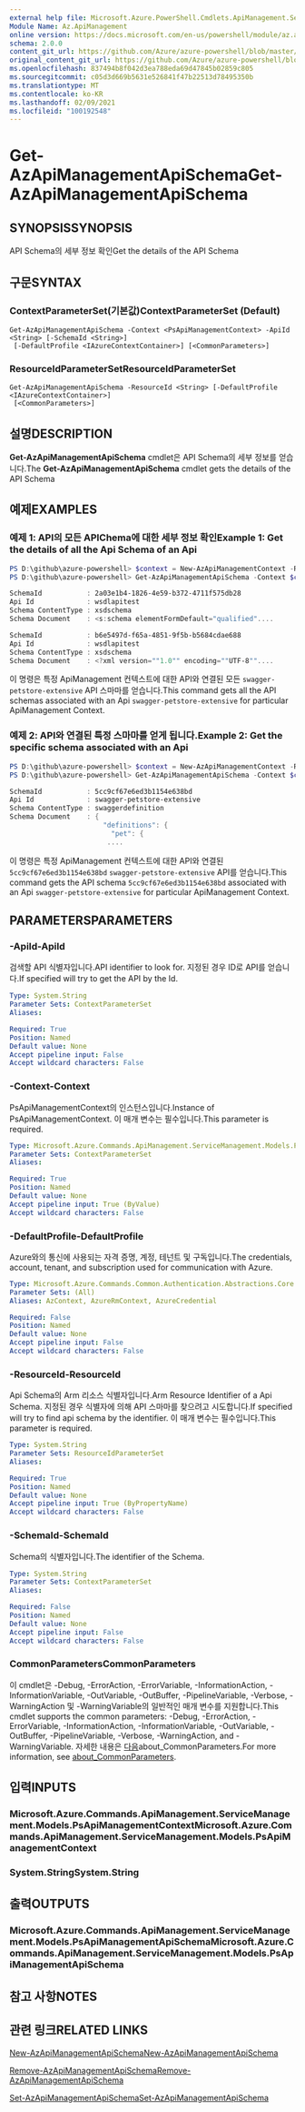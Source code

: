 ```yaml
---
external help file: Microsoft.Azure.PowerShell.Cmdlets.ApiManagement.ServiceManagement.dll-Help.xml
Module Name: Az.ApiManagement
online version: https://docs.microsoft.com/en-us/powershell/module/az.apimanagement/get-azapimanagementapischema
schema: 2.0.0
content_git_url: https://github.com/Azure/azure-powershell/blob/master/src/ApiManagement/ApiManagement/help/Get-AzApiManagementApiSchema.md
original_content_git_url: https://github.com/Azure/azure-powershell/blob/master/src/ApiManagement/ApiManagement/help/Get-AzApiManagementApiSchema.md
ms.openlocfilehash: 837494b8f042d3ea788eda69d47845b02859c805
ms.sourcegitcommit: c05d3d669b5631e526841f47b22513d78495350b
ms.translationtype: MT
ms.contentlocale: ko-KR
ms.lasthandoff: 02/09/2021
ms.locfileid: "100192548"
---
```

# <span data-ttu-id="5abcf-101">Get-AzApiManagementApiSchema</span><span class="sxs-lookup"><span data-stu-id="5abcf-101">Get-AzApiManagementApiSchema</span></span>

## <span data-ttu-id="5abcf-102">SYNOPSIS</span><span class="sxs-lookup"><span data-stu-id="5abcf-102">SYNOPSIS</span></span>
<span data-ttu-id="5abcf-103">API Schema의 세부 정보 확인</span><span class="sxs-lookup"><span data-stu-id="5abcf-103">Get the details of the API Schema</span></span>

## <span data-ttu-id="5abcf-104">구문</span><span class="sxs-lookup"><span data-stu-id="5abcf-104">SYNTAX</span></span>

### <span data-ttu-id="5abcf-105">ContextParameterSet(기본값)</span><span class="sxs-lookup"><span data-stu-id="5abcf-105">ContextParameterSet (Default)</span></span>
```
Get-AzApiManagementApiSchema -Context <PsApiManagementContext> -ApiId <String> [-SchemaId <String>]
 [-DefaultProfile <IAzureContextContainer>] [<CommonParameters>]
```

### <span data-ttu-id="5abcf-106">ResourceIdParameterSet</span><span class="sxs-lookup"><span data-stu-id="5abcf-106">ResourceIdParameterSet</span></span>
```
Get-AzApiManagementApiSchema -ResourceId <String> [-DefaultProfile <IAzureContextContainer>]
 [<CommonParameters>]
```

## <span data-ttu-id="5abcf-107">설명</span><span class="sxs-lookup"><span data-stu-id="5abcf-107">DESCRIPTION</span></span>
<span data-ttu-id="5abcf-108">**Get-AzApiManagementApiSchema** cmdlet은 API Schema의 세부 정보를 얻습니다.</span><span class="sxs-lookup"><span data-stu-id="5abcf-108">The **Get-AzApiManagementApiSchema** cmdlet gets the details of the API Schema</span></span>

## <span data-ttu-id="5abcf-109">예제</span><span class="sxs-lookup"><span data-stu-id="5abcf-109">EXAMPLES</span></span>

### <span data-ttu-id="5abcf-110">예제 1: API의 모든 APIChema에 대한 세부 정보 확인</span><span class="sxs-lookup"><span data-stu-id="5abcf-110">Example 1: Get the details of all the Api Schema of an Api</span></span>
```powershell
PS D:\github\azure-powershell> $context = New-AzApiManagementContext -ResourceId /subscriptions/subid/resourceGroups/resourceGroupName/providers/Microsoft.ApiManagement/service/sdktestapim4163
PS D:\github\azure-powershell> Get-AzApiManagementApiSchema -Context $context -ApiId wsdlapitest

SchemaId           : 2a03e1b4-1826-4e59-b372-4711f575db28
Api Id             : wsdlapitest
Schema ContentType : xsdschema
Schema Document    : <s:schema elementFormDefault="qualified"....

SchemaId           : b6e5497d-f65a-4851-9f5b-b5684cdae688
Api Id             : wsdlapitest
Schema ContentType : xsdschema
Schema Document    : <?xml version=""1.0"" encoding=""UTF-8""....
```

<span data-ttu-id="5abcf-111">이 명령은 특정 ApiManagement 컨텍스트에 대한 API와 연결된 모든 `swagger-petstore-extensive` API 스마마를 얻습니다.</span><span class="sxs-lookup"><span data-stu-id="5abcf-111">This command gets all the API schemas associated with an Api `swagger-petstore-extensive` for particular ApiManagement Context.</span></span>

### <span data-ttu-id="5abcf-112">예제 2: API와 연결된 특정 스마마를 얻게 됩니다.</span><span class="sxs-lookup"><span data-stu-id="5abcf-112">Example 2: Get the specific schema associated with an Api</span></span>
```powershell
PS D:\github\azure-powershell> $context = New-AzApiManagementContext -ResourceId /subscriptions/subid/resourceGroups/resourceGroupName/providers/Microsoft.ApiManagement/service/sdktestapim4163
PS D:\github\azure-powershell> Get-AzApiManagementApiSchema -Context $context -ApiId swagger-petstore-extensive -SchemaId 5cc9cf67e6ed3b1154e638bd

SchemaId           : 5cc9cf67e6ed3b1154e638bd
Api Id             : swagger-petstore-extensive
Schema ContentType : swaggerdefinition
Schema Document    : {
                       "definitions": {
                         "pet": {
                        ....
```

<span data-ttu-id="5abcf-113">이 명령은 특정 ApiManagement 컨텍스트에 대한 API와 연결된 `5cc9cf67e6ed3b1154e638bd` `swagger-petstore-extensive` API를 얻습니다.</span><span class="sxs-lookup"><span data-stu-id="5abcf-113">This command gets the API schema `5cc9cf67e6ed3b1154e638bd` associated with an Api `swagger-petstore-extensive` for particular ApiManagement Context.</span></span>

## <span data-ttu-id="5abcf-114">PARAMETERS</span><span class="sxs-lookup"><span data-stu-id="5abcf-114">PARAMETERS</span></span>

### <span data-ttu-id="5abcf-115">-ApiId</span><span class="sxs-lookup"><span data-stu-id="5abcf-115">-ApiId</span></span>
<span data-ttu-id="5abcf-116">검색할 API 식별자입니다.</span><span class="sxs-lookup"><span data-stu-id="5abcf-116">API identifier to look for.</span></span>
<span data-ttu-id="5abcf-117">지정된 경우 ID로 API를 얻습니다.</span><span class="sxs-lookup"><span data-stu-id="5abcf-117">If specified will try to get the API by the Id.</span></span>

```yaml
Type: System.String
Parameter Sets: ContextParameterSet
Aliases:

Required: True
Position: Named
Default value: None
Accept pipeline input: False
Accept wildcard characters: False
```

### <span data-ttu-id="5abcf-118">-Context</span><span class="sxs-lookup"><span data-stu-id="5abcf-118">-Context</span></span>
<span data-ttu-id="5abcf-119">PsApiManagementContext의 인스턴스입니다.</span><span class="sxs-lookup"><span data-stu-id="5abcf-119">Instance of PsApiManagementContext.</span></span>
<span data-ttu-id="5abcf-120">이 매개 변수는 필수입니다.</span><span class="sxs-lookup"><span data-stu-id="5abcf-120">This parameter is required.</span></span>

```yaml
Type: Microsoft.Azure.Commands.ApiManagement.ServiceManagement.Models.PsApiManagementContext
Parameter Sets: ContextParameterSet
Aliases:

Required: True
Position: Named
Default value: None
Accept pipeline input: True (ByValue)
Accept wildcard characters: False
```

### <span data-ttu-id="5abcf-121">-DefaultProfile</span><span class="sxs-lookup"><span data-stu-id="5abcf-121">-DefaultProfile</span></span>
<span data-ttu-id="5abcf-122">Azure와의 통신에 사용되는 자격 증명, 계정, 테넌트 및 구독입니다.</span><span class="sxs-lookup"><span data-stu-id="5abcf-122">The credentials, account, tenant, and subscription used for communication with Azure.</span></span>

```yaml
Type: Microsoft.Azure.Commands.Common.Authentication.Abstractions.Core.IAzureContextContainer
Parameter Sets: (All)
Aliases: AzContext, AzureRmContext, AzureCredential

Required: False
Position: Named
Default value: None
Accept pipeline input: False
Accept wildcard characters: False
```

### <span data-ttu-id="5abcf-123">-ResourceId</span><span class="sxs-lookup"><span data-stu-id="5abcf-123">-ResourceId</span></span>
<span data-ttu-id="5abcf-124">Api Schema의 Arm 리소스 식별자입니다.</span><span class="sxs-lookup"><span data-stu-id="5abcf-124">Arm Resource Identifier of a Api Schema.</span></span> <span data-ttu-id="5abcf-125">지정된 경우 식별자에 의해 API 스마마를 찾으려고 시도합니다.</span><span class="sxs-lookup"><span data-stu-id="5abcf-125">If specified will try to find api schema by the identifier.</span></span> <span data-ttu-id="5abcf-126">이 매개 변수는 필수입니다.</span><span class="sxs-lookup"><span data-stu-id="5abcf-126">This parameter is required.</span></span>

```yaml
Type: System.String
Parameter Sets: ResourceIdParameterSet
Aliases:

Required: True
Position: Named
Default value: None
Accept pipeline input: True (ByPropertyName)
Accept wildcard characters: False
```

### <span data-ttu-id="5abcf-127">-SchemaId</span><span class="sxs-lookup"><span data-stu-id="5abcf-127">-SchemaId</span></span>
<span data-ttu-id="5abcf-128">Schema의 식별자입니다.</span><span class="sxs-lookup"><span data-stu-id="5abcf-128">The identifier of the Schema.</span></span>

```yaml
Type: System.String
Parameter Sets: ContextParameterSet
Aliases:

Required: False
Position: Named
Default value: None
Accept pipeline input: False
Accept wildcard characters: False
```

### <span data-ttu-id="5abcf-129">CommonParameters</span><span class="sxs-lookup"><span data-stu-id="5abcf-129">CommonParameters</span></span>
<span data-ttu-id="5abcf-130">이 cmdlet은 -Debug, -ErrorAction, -ErrorVariable, -InformationAction, -InformationVariable, -OutVariable, -OutBuffer, -PipelineVariable, -Verbose, -WarningAction 및 -WarningVariable의 일반적인 매개 변수를 지원합니다.</span><span class="sxs-lookup"><span data-stu-id="5abcf-130">This cmdlet supports the common parameters: -Debug, -ErrorAction, -ErrorVariable, -InformationAction, -InformationVariable, -OutVariable, -OutBuffer, -PipelineVariable, -Verbose, -WarningAction, and -WarningVariable.</span></span> <span data-ttu-id="5abcf-131">자세한 내용은 [다음](http://go.microsoft.com/fwlink/?LinkID=113216)about_CommonParameters.</span><span class="sxs-lookup"><span data-stu-id="5abcf-131">For more information, see [about_CommonParameters](http://go.microsoft.com/fwlink/?LinkID=113216).</span></span>

## <span data-ttu-id="5abcf-132">입력</span><span class="sxs-lookup"><span data-stu-id="5abcf-132">INPUTS</span></span>

### <span data-ttu-id="5abcf-133">Microsoft.Azure.Commands.ApiManagement.ServiceManagement.Models.PsApiManagementContext</span><span class="sxs-lookup"><span data-stu-id="5abcf-133">Microsoft.Azure.Commands.ApiManagement.ServiceManagement.Models.PsApiManagementContext</span></span>

### <span data-ttu-id="5abcf-134">System.String</span><span class="sxs-lookup"><span data-stu-id="5abcf-134">System.String</span></span>

## <span data-ttu-id="5abcf-135">출력</span><span class="sxs-lookup"><span data-stu-id="5abcf-135">OUTPUTS</span></span>

### <span data-ttu-id="5abcf-136">Microsoft.Azure.Commands.ApiManagement.ServiceManagement.Models.PsApiManagementApiSchema</span><span class="sxs-lookup"><span data-stu-id="5abcf-136">Microsoft.Azure.Commands.ApiManagement.ServiceManagement.Models.PsApiManagementApiSchema</span></span>

## <span data-ttu-id="5abcf-137">참고 사항</span><span class="sxs-lookup"><span data-stu-id="5abcf-137">NOTES</span></span>

## <span data-ttu-id="5abcf-138">관련 링크</span><span class="sxs-lookup"><span data-stu-id="5abcf-138">RELATED LINKS</span></span>

[<span data-ttu-id="5abcf-139">New-AzApiManagementApiSchema</span><span class="sxs-lookup"><span data-stu-id="5abcf-139">New-AzApiManagementApiSchema</span></span>](./New-AzApiManagementApiSchema.md)

[<span data-ttu-id="5abcf-140">Remove-AzApiManagementApiSchema</span><span class="sxs-lookup"><span data-stu-id="5abcf-140">Remove-AzApiManagementApiSchema</span></span>](./Remove-AzApiManagementApiSchema.md)

[<span data-ttu-id="5abcf-141">Set-AzApiManagementApiSchema</span><span class="sxs-lookup"><span data-stu-id="5abcf-141">Set-AzApiManagementApiSchema</span></span>](./Set-AzApiManagementApiSchema.md)